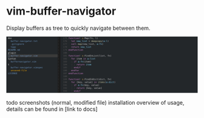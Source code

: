 # vim-buffer-navigator

Display buffers as tree to quickly navigate between them.

![BufferNavigator Screenshot](https://github.com/tklepzig/vim-buffer-navigator/raw/master/assets/screenshot.jpg)

todo
screenshots (normal, modified file)
installation
overview of usage, details can be found in [link to docs]
